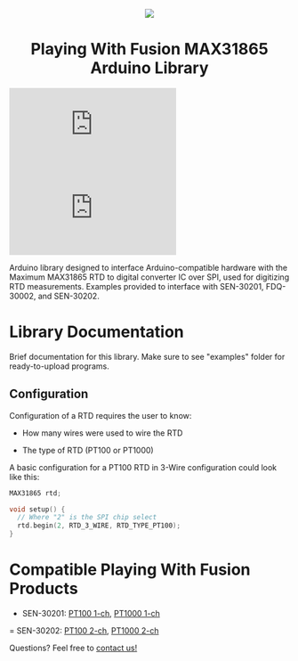 <p align="center">
  <img src="https://github.com/PlayingWithFusion/Arduino_SAMD/assets/77081880/05cc5ad2-8b62-4e97-ac00-dcc4c4118d5d" />
</p>

<h1 align="center">Playing With Fusion MAX31865 Arduino Library</h1>

![SEN-30202 ISO](http://www.playingwithfusion.com/include/getimg.php?imgid=1153)
![SEN-30201 ISO](http://www.playingwithfusion.com/include/getimg.php?imgid=1117)

Arduino library designed to interface Arduino-compatible hardware with the Maximum MAX31865 RTD to digital converter IC over SPI, used for digitizing RTD measurements. Examples provided to interface with SEN-30201, FDQ-30002, and SEN-30202.

# Library Documentation

Brief documentation for this library. Make sure to see "examples" folder for ready-to-upload programs.

## Configuration

Configuration of a RTD requires the user to know:

- How many wires were used to wire the RTD

- The type of RTD (PT100 or PT1000)

A basic configuration for a PT100 RTD in 3-Wire configuration could look like this:

```cpp
MAX31865 rtd;

void setup() {
  // Where "2" is the SPI chip select
  rtd.begin(2, RTD_3_WIRE, RTD_TYPE_PT100);
}
```

# Compatible Playing With Fusion Products

- SEN-30201: <a href="http://www.playingwithfusion.com/productview.php?pdid=25">PT100 1-ch</a>, <a href="http://www.playingwithfusion.com/productview.php?pdid=26">PT1000 1-ch</a>

= SEN-30202: <a href="http://www.playingwithfusion.com/productview.php?pdid=29">PT100 2-ch</a>, <a href="http://www.playingwithfusion.com/productview.php?pdid=30">PT1000 2-ch</a>

Questions? Feel free to <a href="http://www.playingwithfusion.com/contactus.php">contact us!</a>

